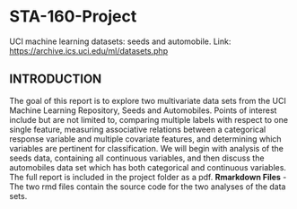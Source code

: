 # STA-160-Project
UCI machine learning datasets: seeds and automobile. Link: https://archive.ics.uci.edu/ml/datasets.php
## INTRODUCTION
The goal of this report is to explore two multivariate data sets from the UCI Machine Learning Repository, Seeds and Automobiles. Points of interest include but are not limited to, comparing multiple labels with respect to one single feature, measuring associative relations between a categorical response variable and multiple covariate features, and determining which variables are pertinent for classification. We will begin with analysis of the seeds data, containing all continuous variables, and then discuss the automobiles data set which has both categorical and continuous variables. The full report is included in the project folder as a pdf. **Rmarkdown Files** - The two rmd files contain the source code for the two analyses of the data sets. 

